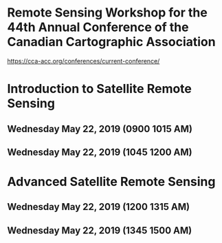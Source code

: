 # Remote Sensing Workshop for the 44th Annual Conference of the Canadian Cartographic Association
https://cca-acc.org/conferences/current-conference/

# Introduction to Satellite Remote Sensing 

## Wednesday May 22, 2019 (0900 1015 AM)
## Wednesday May 22, 2019 (1045 1200 AM)

# Advanced Satellite Remote Sensing 

## Wednesday May 22, 2019 (1200 1315 AM)
## Wednesday May 22, 2019 (1345 1500 AM)


